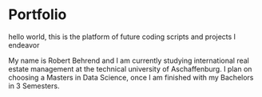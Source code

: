 # Portfolio

hello world, this is the platform of future coding scripts and projects I endeavor

My name is Robert Behrend and I am currently studying international real estate management at the technical university of Aschaffenburg. I plan on choosing a Masters in Data Science, once I am finished with my Bachelors in 3 Semesters.


